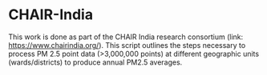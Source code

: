 # CHAIR-India
This work is done as part of the CHAIR India research consortium (link: https://www.chairindia.org/). 
This script outlines the steps necessary to process PM 2.5 point data (>3,000,000 points) at different geographic units (wards/districts) to produce annual PM2.5 averages. 

